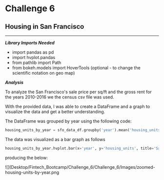 # Challenge 6

## Housing in San Francisco
---
***Library Imports Needed***

* import pandas as pd
* import hvplot.pandas
* from pathlib import Path
* from bokeh.models import HoverTools (optional - to change the scientific notation on geo map)

***Analysis***


To analyze the San Francisco's sale price per sq/ft and the gross rent for the years 2010-2016 we  the census csv file was used. 

With the provided data, I was able to create a DataFrame and a graph to visualize the data and get a better understanding.

The DataFrame was grouped by year using the following code:
```python
housing_units_by_year = sfo_data_df.groupby('year').mean('housing_units')
```

The data was visualized as a bar graph as follows
```python
housing_units_by_year.hvplot.bar(x='year', y='housing_units', title='San Francisco Housing 2010-2016',rot=90, color='blue', hover_color='orange', frame_width=500,frame_height=200, ylim=(365000, 385000)).opts(yformatter='%.0f')
```
producing the below:

![<zoomed-housing-units-by-year>](Desktop/Fintech_Bootcamp/Challenge_6/Challenge_6/Images/zoomed-housing-units-by-year.png
